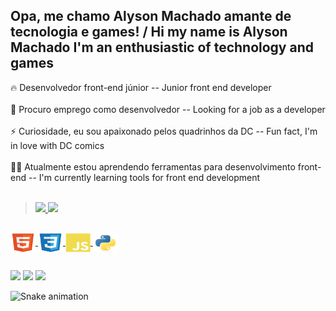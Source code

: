 ## Opa, me chamo Alyson Machado amante de tecnologia e games! / Hi my name is Alyson Machado I'm an enthusiastic of technology and games

🔥 Desenvolvedor front-end júnior -- Junior front end developer<br><br>🔭  Procuro emprego como desenvolvedor -- Looking for a job as a developer<br><br>⚡ Curiosidade, eu sou apaixonado pelos quadrinhos da DC -- Fun fact, I'm in love with DC comics<br><br>👨‍💻 
Atualmente estou aprendendo ferramentas para desenvolvimento front-end -- I'm currently learning tools for front end development<br><br>

><div align="center">
>  <a href="https://github.com/Oalysu">
  
>  <img height="180em" src="https://github-readme-stats.vercel.app/api?username=oalysu&show_icons=true&theme=tokyonight&include_all_commits=true&count_private=true"/>
>  <img height="180em" src="https://github-readme-stats.vercel.app/api/top-langs/?username=oalysu&layout=compact&langs_count=7&theme=tokyonight"/>
> </div>

<div style="display: inline_block"><br>
  <img align="center" alt="alysu-HTML" height="30" width="40" src="https://raw.githubusercontent.com/devicons/devicon/master/icons/html5/html5-original.svg">
  <img align="center" alt="alysu-CSS" height="30" width="40" src="https://raw.githubusercontent.com/devicons/devicon/master/icons/css3/css3-original.svg">
  <img align="center" alt="alysu-Js" height="30" width="40" src="https://raw.githubusercontent.com/devicons/devicon/master/icons/javascript/javascript-plain.svg">
  <img align="center" alt="alysu-Python" height="30" width="40" src="https://raw.githubusercontent.com/devicons/devicon/master/icons/python/python-original.svg">
  
</div>

##

 
<div> 
  <a href="https://www.instagram.com/https.alysu/" target="_blank"><img src="https://img.shields.io/badge/-Instagram-%23E4405F?style=for-the-badge&logo=instagram&logoColor=white" target="_blank"></a>
 	<a href="https://www.twitch.tv/alysuuu" target="_blank"><img src="https://img.shields.io/badge/Twitch-9146FF?style=for-the-badge&logo=twitch&logoColor=white"></a>
  <a href="https://www.linkedin.com/in/alyson-machado" target="_blank"><img src="https://img.shields.io/badge/LinkedIn-0077B5?style=for-the-badge&logo=linkedin&logoColor=white" target="_blank"></a> 
 
</div>

  ![Snake animation](https://github.com/Oalysu/Oalysu/blob/output/github-contribution-grid-snake.svg)

